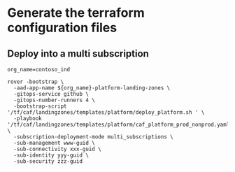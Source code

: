 
# Generate the terraform configuration files

## Deploy into a multi subscription

```
org_name=contoso_ind

rover -bootstrap \
  -aad-app-name ${org_name}-platform-landing-zones \
  -gitops-service github \
  -gitops-number-runners 4 \
  -bootstrap-script '/tf/caf/landingzones/templates/platform/deploy_platform.sh ' \
  -playbook '/tf/caf/landingzones/templates/platform/caf_platform_prod_nonprod.yaml' \
  -subscription-deployment-mode multi_subscriptions \
  -sub-management www-guid \
  -sub-connectivity xxx-guid \
  -sub-identity yyy-guid \
  -sub-security zzz-guid

```

